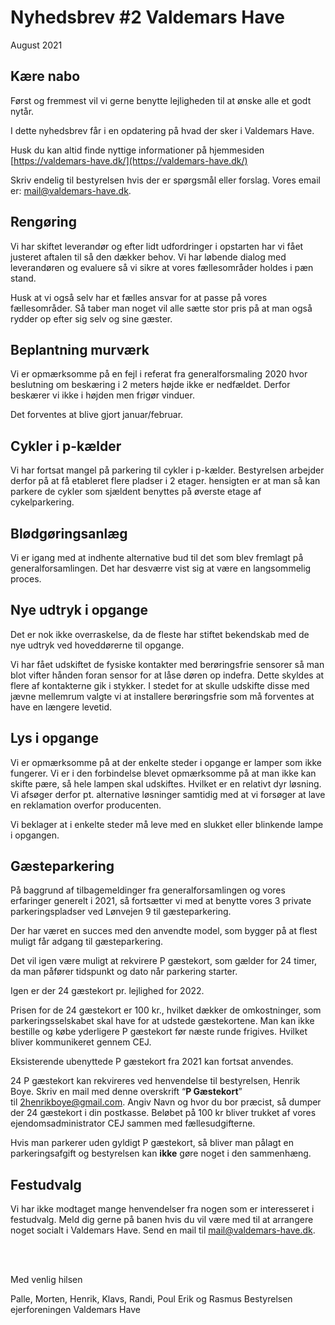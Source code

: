# Nyhedsbrev #2 Valdemars Have

August 2021

## Kære nabo

Først og fremmest vil vi gerne benytte lejligheden til at ønske alle et godt nytår.

I dette nyhedsbrev får i en opdatering på hvad der sker i Valdemars Have.

Husk du kan altid finde nyttige informationer på hjemmesiden [https://valdemars-have.dk/](https://valdemars-have.dk/) 

Skriv endelig til bestyrelsen hvis der er spørgsmål eller forslag. Vores email er: mail@valdemars-have.dk.

## Rengøring

Vi har skiftet leverandør og efter lidt udfordringer i opstarten har vi fået justeret aftalen til så den dækker behov. Vi har løbende dialog med leverandøren og evaluere så vi sikre at vores fællesområder holdes i pæn stand.

Husk at vi også selv har et fælles ansvar for at passe på vores fællesområder. Så taber man noget vil alle sætte stor pris på at man også rydder op efter sig selv og sine gæster.

## Beplantning murværk

Vi er opmærksomme på en fejl i referat fra generalforsmaling 2020 hvor beslutning om beskæring i 2 meters højde ikke er nedfældet. Derfor beskærer vi ikke i højden men frigør vinduer.

Det forventes at blive gjort januar/februar.

## Cykler i p-kælder

Vi har fortsat mangel på parkering til cykler i p-kælder. Bestyrelsen arbejder derfor på at få etableret flere pladser i 2 etager. hensigten er at man så kan parkere de cykler som sjældent benyttes på øverste etage af cykelparkering.

## Blødgøringsanlæg

Vi er igang med at indhente alternative bud til det som blev fremlagt på generalforsamlingen. Det har desværre vist sig at være en langsommelig proces.

## Nye udtryk i opgange

Det er nok ikke overraskelse, da de fleste har stiftet bekendskab med de nye udtryk ved hoveddørerne til opgange.

Vi har fået udskiftet de fysiske kontakter med berøringsfrie sensorer så man blot vifter hånden foran sensor for at låse døren op indefra. Dette skyldes at flere af kontakterne gik i stykker. I stedet for at skulle udskifte disse med jævne mellemrum valgte vi at installere berøringsfrie som må forventes at have en længere levetid.

## Lys i opgange

Vi er opmærksomme på at der enkelte steder i opgange er lamper som ikke fungerer. Vi er i den forbindelse blevet opmærksomme på at man ikke kan skifte pære, så hele lampen skal udskiftes. Hvilket er en relativt dyr løsning. Vi afsøger derfor pt. alternative løsninger samtidig med at vi forsøger at lave en reklamation overfor producenten.

Vi beklager at i enkelte steder må leve med en slukket eller blinkende lampe i opgangen.

## Gæsteparkering

På baggrund af tilbagemeldinger fra generalforsamlingen og vores erfaringer generelt i 2021, så fortsætter vi med at benytte vores 3 private parkeringspladser ved Lønvejen 9 til gæsteparkering.

Der har været en succes med den anvendte model, som bygger på at flest muligt får adgang til gæsteparkering.

Det vil igen være muligt at rekvirere P gæstekort, som gælder for 24 timer, da man påfører tidspunkt og dato når parkering starter.

Igen er der 24 gæstekort pr. lejlighed for 2022.

Prisen for de 24 gæstekort er 100 kr., hvilket dækker de omkostninger, som parkeringsselskabet skal have for at udstede gæstekortene. Man kan ikke bestille og købe yderligere P gæstekort før næste runde frigives. Hvilket bliver kommunikeret gennem CEJ.

Eksisterende ubenyttede P gæstekort fra 2021 kan fortsat anvendes.

24 P gæstekort kan rekvireres ved henvendelse til bestyrelsen, Henrik Boye. Skriv en mail med denne overskrift “**P Gæstekort**” til [2henrikboye@gmail.com](mailto:2henrikboye@gmail.com). Angiv Navn og hvor du bor præcist, så dumper der 24 gæstekort i din postkasse. Beløbet på 100 kr bliver trukket af vores ejendomsadministrator CEJ sammen med fællesudgifterne.

Hvis man parkerer uden gyldigt P gæstekort, så bliver man pålagt en parkeringsafgift og bestyrelsen kan **ikke** gøre noget i den sammenhæng.

## Festudvalg

Vi har ikke modtaget mange henvendelser fra nogen som er interesseret i festudvalg. Meld dig gerne på banen hvis du vil være med til at arrangere noget socialt i Valdemars Have. Send en mail til [mail@valdemars-have.dk](Mailto:mail@valdemars-have.dk).  

<br><br>
  
Med venlig hilsen

Palle, Morten, Henrik, Klavs, Randi, Poul Erik og Rasmus
Bestyrelsen ejerforeningen Valdemars Have